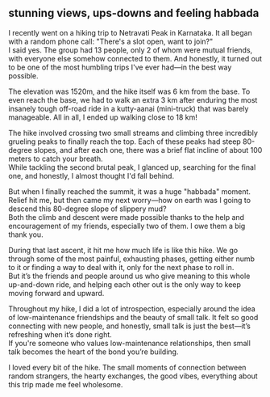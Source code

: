 ## stunning views, ups-downs and feeling habbada

I recently went on a hiking trip to Netravati Peak in Karnataka. It all began with a random phone call: "There's a slot open, want to join?"  
I said yes. The group had 13 people, only 2 of whom were mutual friends, with everyone else somehow connected to them. And honestly, it turned out to be one of the most humbling trips I've ever had—in the best way possible. 

The elevation was 1520m, and the hike itself was 6 km from the base. To even reach the base, we had to walk an extra 3 km after enduring the most insanely tough off-road ride in a kutty-aanai (mini-truck) that was barely manageable. All in all, I ended up walking close to 18 km!  

The hike involved crossing two small streams and climbing three incredibly grueling peaks to finally reach the top. Each of these peaks had steep 80-degree slopes, and after each one, there was a brief flat incline of about 100 meters to catch your breath.  
While tackling the second brutal peak, I glanced up, searching for the final one, and honestly, I almost thought I'd fall behind.

But when I finally reached the summit, it was a huge "habbada" moment. Relief hit me, but then came my next worry—how on earth was I going to descend this 80-degree slope of slippery mud?  
Both the climb and descent were made possible thanks to the help and encouragement of my friends, especially two of them. I owe them a big thank you.

During that last ascent, it hit me how much life is like this hike. We go through some of the most painful, exhausting phases, getting either numb to it or finding a way to deal with it, only for the next phase to roll in.  
But it’s the friends and people around us who give meaning to this whole up-and-down ride, and helping each other out is the only way to keep moving forward and upward.

Throughout my hike, I did a lot of introspection, especially around the idea of low-maintenance friendships and the beauty of small talk. It felt so good connecting with new people, and honestly, small talk is just the best—it’s refreshing when it’s done right.  
If you're someone who values low-maintenance relationships, then small talk becomes the heart of the bond you’re building. 

I loved every bit of the hike. The small moments of connection between random strangers, the hearty exchanges, the good vibes, everything about this trip made me feel wholesome.
